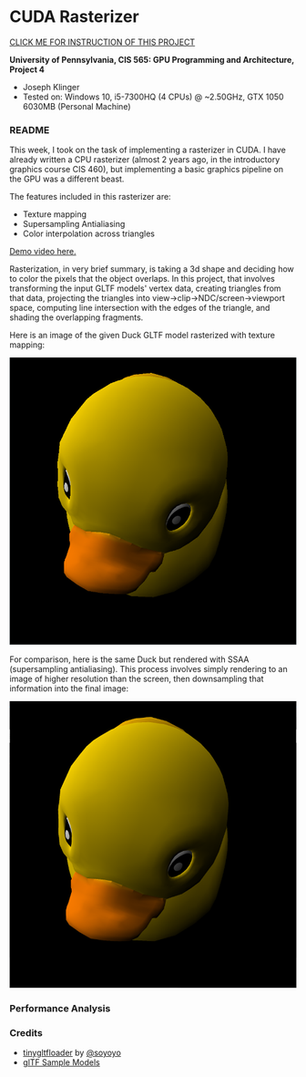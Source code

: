 CUDA Rasterizer
===============

[CLICK ME FOR INSTRUCTION OF THIS PROJECT](./INSTRUCTION.md)

**University of Pennsylvania, CIS 565: GPU Programming and Architecture, Project 4**

* Joseph Klinger
* Tested on: Windows 10, i5-7300HQ (4 CPUs) @ ~2.50GHz, GTX 1050 6030MB (Personal Machine)

### README

This week, I took on the task of implementing a rasterizer in CUDA. I have already written a CPU rasterizer (almost 2 years ago, in the introductory
graphics course CIS 460), but implementing a basic graphics pipeline on the GPU was a different beast.

The features included in this rasterizer are:
- Texture mapping
- Supersampling Antialiasing
- Color interpolation across triangles

[Demo video here.](https://vimeo.com/238849683)

Rasterization, in very brief summary, is taking a 3d shape and deciding how to color the pixels that the object overlaps. In this project, that involves transforming
the input GLTF models' vertex data, creating triangles from that data, projecting the triangles into view->clip->NDC/screen->viewport space, computing line intersection
with the edges of the triangle, and shading the overlapping fragments.

Here is an image of the given Duck GLTF model rasterized with texture mapping:

![](/renders/duck_noaa.PNG)

For comparison, here is the same Duck but rendered with SSAA (supersampling antialiasing). This process involves simply rendering to an image of higher resolution than the 
screen, then downsampling that information into the final image:

![](/renders/duck_ssaa.PNG)

### Performance Analysis











### Credits

* [tinygltfloader](https://github.com/syoyo/tinygltfloader) by [@soyoyo](https://github.com/syoyo)
* [glTF Sample Models](https://github.com/KhronosGroup/glTF/blob/master/sampleModels/README.md)
